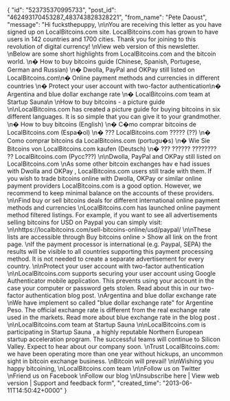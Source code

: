  {
   "id": "523735370995733",
   "post_id": "462493170453287_483743828328221",
   "from_name": "Pete Daoust",
   "message": "Hi fucksthepuppy, \n\nYou are receiving this letter as you have signed up on LocalBitcoins.com site. LocalBitcoins.com has grown to have users in 142 countries and 1700 cities. Thank you for joining to this revolution of digital currency! \nView web version of this newsletter. \nBelow are some short highlights from LocalBitcoins.com and the bitcoin world. \n� How to buy bitcoins guide (Chinese, Spanish, Portugese, German and Russian) \n� Dwolla, PayPal and OKPay still listed on LocalBitcoins.com\n� Online payment methods and currencies in different countries \n� Protect your user account with two-factor authentication\n� Argentina and blue dollar exchange rate \n� LocalBitcoins.com team at Startup Sauna\n \nHow to buy bitcoins - a picture guide \n\nLocalBitcoins.com has created a picture guide for buying bitcoins in six different languages. It is so simple that you can give it to your grandmother. \n� How to buy bitcoins (English) \n� C�mo comprar bitcoins de LocalBitcoins.com (Espa�ol) \n� ??? LocalBitcoins.com ????? (??) \n� Como comprar bitcoins da LocalBitcoins.com (portugu�s) \n� Wie Sie Bitcoins von LocalBitcoins.com kaufen (Deutsch) \n� ??? ?????? ???????? ?? LocalBitcoins.com (Pycc???) \n\nDwolla, PayPal and OKPay still listed on LocalBitcoins.com \nAs some other bitcoin exchanges hav e had issues with Dwolla and OKPay , LocalBitcoins.com users still trade with them. If you wish to trade bitcoins online with Dwolla, OKPay or similar online payment providers LocalBitcoins.com is a good option. However, we recommend to keep minimal balance on the accounts of these providers. \n\nFind buy or sell bitcoins deals for different international online payment methods and currencies \nLocalBitcoins.com has launched online payment method filtered listings. For example, if you want to see all advertisements selling bitcoins for USD on Paypal you can simply visit: \n\nhttps://localbitcoins.com/sell-bitcoins-online/usd/paypal/ \n\nThese lists are accessible through Buy bitcoins online > Show all link on the front page. \nIf the payment processor is international (e.g. Paypal, SEPA) the results will be visible to all countries supporting this payment processing method. It is not needed to create a separate advertisement for every country. \n\nProtect your user account with two-factor authentication \n\nLocalBitcoins.com supports securing your user account using Google Authenticator mobile application. This prevents using your account in the case your computer or password gets stolen. Read about this in our two-factor authentication blog post. \nArgentina and blue dollar exchange rate \nWe have implement so called \"blue dollar exchange rate\" for Argentine Peso. The official exchange rate is different from the real exchange rate used in the markets. Read more about blue exchange rate in the blog post . \n\nLocalBitcoins.com team at Startup Sauna \n\nLocalBitcoins.com is participating in Startup Sauna , a highly reputable Northern European startup acceleration program. The successful teams will continue to Silicon Valley. Expect to hear about our company soon. \nTrust LocalBitcoins.com: we have been operating more than one year without hickups, an uncommon sight in bitcoin exchange business. \nBitcoin will prevail! \n\nWishing you happy bitcoining, \nLocalBitcoins.com team \n\nFollow us on Twitter \nFriend us on Facebook \nFollow our blog \nUnsubscribe here | View web version | Support and feedback form",
   "created_time": "2013-06-11T14:50:42+0000"
 }
